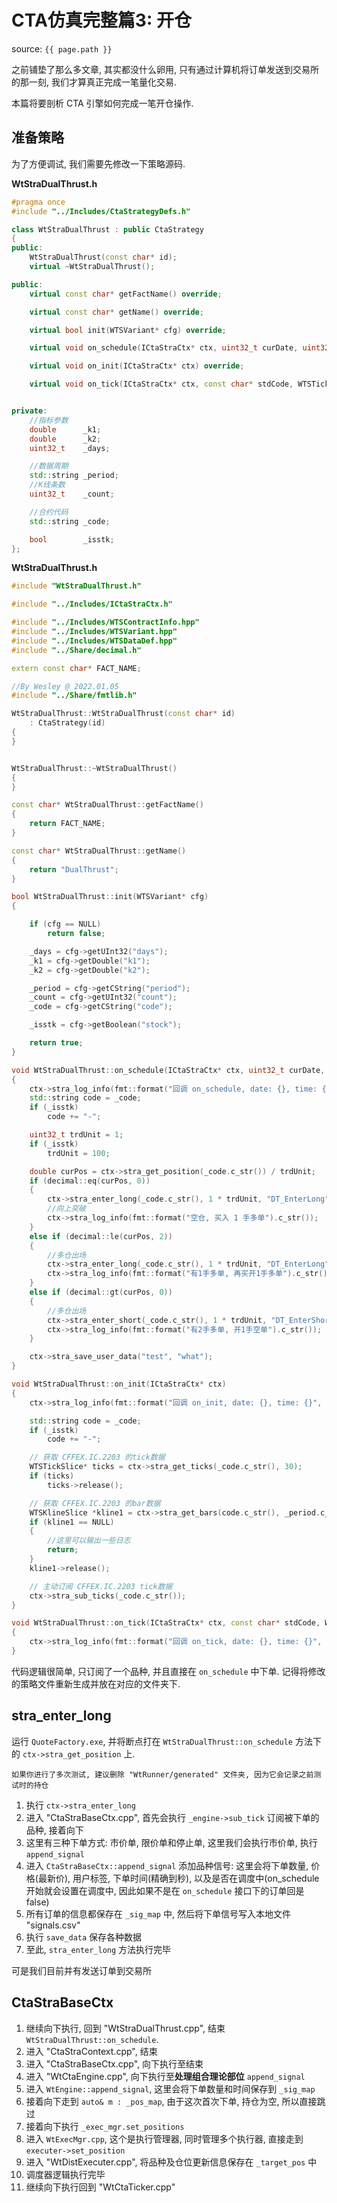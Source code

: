 # CTA仿真完整篇3: 开仓

source: `{{ page.path }}`

之前铺垫了那么多文章, 其实都没什么卵用, 只有通过计算机将订单发送到交易所的那一刻, 我们才算真正完成一笔量化交易.

本篇将要剖析 CTA 引擎如何完成一笔开仓操作.

## 准备策略

为了方便调试, 我们需要先修改一下策略源码.

**WtStraDualThrust.h**

```cpp
#pragma once
#include "../Includes/CtaStrategyDefs.h"

class WtStraDualThrust : public CtaStrategy
{
public:
	WtStraDualThrust(const char* id);
	virtual ~WtStraDualThrust();

public:
	virtual const char* getFactName() override;

	virtual const char* getName() override;

	virtual bool init(WTSVariant* cfg) override;

	virtual void on_schedule(ICtaStraCtx* ctx, uint32_t curDate, uint32_t curTime) override;

	virtual void on_init(ICtaStraCtx* ctx) override;

	virtual void on_tick(ICtaStraCtx* ctx, const char* stdCode, WTSTickData* newTick) override;


private:
	//指标参数
	double		_k1;
	double		_k2;
	uint32_t	_days;

	//数据周期
	std::string _period;
	//K线条数
	uint32_t	_count;

	//合约代码
	std::string _code;

	bool		_isstk;
};
```

**WtStraDualThrust.h**

```cpp
#include "WtStraDualThrust.h"

#include "../Includes/ICtaStraCtx.h"

#include "../Includes/WTSContractInfo.hpp"
#include "../Includes/WTSVariant.hpp"
#include "../Includes/WTSDataDef.hpp"
#include "../Share/decimal.h"

extern const char* FACT_NAME;

//By Wesley @ 2022.01.05
#include "../Share/fmtlib.h"

WtStraDualThrust::WtStraDualThrust(const char* id)
	: CtaStrategy(id)
{
}


WtStraDualThrust::~WtStraDualThrust()
{
}

const char* WtStraDualThrust::getFactName()
{
	return FACT_NAME;
}

const char* WtStraDualThrust::getName()
{
	return "DualThrust";
}

bool WtStraDualThrust::init(WTSVariant* cfg)
{

	if (cfg == NULL)
		return false;

	_days = cfg->getUInt32("days");
	_k1 = cfg->getDouble("k1");
	_k2 = cfg->getDouble("k2");

	_period = cfg->getCString("period");
	_count = cfg->getUInt32("count");
	_code = cfg->getCString("code");

	_isstk = cfg->getBoolean("stock");

	return true;
}

void WtStraDualThrust::on_schedule(ICtaStraCtx* ctx, uint32_t curDate, uint32_t curTime)
{
	ctx->stra_log_info(fmt::format("回调 on_schedule, date: {}, time: {}", ctx->stra_get_date(), ctx->stra_get_time()).c_str());
	std::string code = _code;
	if (_isstk)
		code += "-";

	uint32_t trdUnit = 1;
	if (_isstk)
		trdUnit = 100;

	double curPos = ctx->stra_get_position(_code.c_str()) / trdUnit;
	if (decimal::eq(curPos, 0))
	{
		ctx->stra_enter_long(_code.c_str(), 1 * trdUnit, "DT_EnterLong");
		//向上突破
		ctx->stra_log_info(fmt::format("空仓, 买入 1 手多单").c_str());
	}
	else if (decimal::le(curPos, 2))
	{
		//多仓出场
		ctx->stra_enter_long(_code.c_str(), 1 * trdUnit, "DT_EnterLong");
		ctx->stra_log_info(fmt::format("有1手多单, 再买开1手多单").c_str());
	}
	else if (decimal::gt(curPos, 0))
	{
		//多仓出场
		ctx->stra_enter_short(_code.c_str(), 1 * trdUnit, "DT_EnterShort");
		ctx->stra_log_info(fmt::format("有2手多单, 开1手空单").c_str());
	}

	ctx->stra_save_user_data("test", "what");
}

void WtStraDualThrust::on_init(ICtaStraCtx* ctx)
{
	ctx->stra_log_info(fmt::format("回调 on_init, date: {}, time: {}", ctx->stra_get_date(), ctx->stra_get_time()).c_str());

	std::string code = _code;
	if (_isstk)
		code += "-";

	// 获取 CFFEX.IC.2203 的tick数据
	WTSTickSlice* ticks = ctx->stra_get_ticks(_code.c_str(), 30);
	if (ticks)
		ticks->release();

	// 获取 CFFEX.IC.2203 的bar数据
	WTSKlineSlice *kline1 = ctx->stra_get_bars(code.c_str(), _period.c_str(), _count, true);
	if (kline1 == NULL)
	{
		//这里可以输出一些日志
		return;
	}
	kline1->release();

	// 主动订阅 CFFEX.IC.2203 tick数据
	ctx->stra_sub_ticks(_code.c_str());
}

void WtStraDualThrust::on_tick(ICtaStraCtx* ctx, const char* stdCode, WTSTickData* newTick)
{
	ctx->stra_log_info(fmt::format("回调 on_tick, date: {}, time: {}", ctx->stra_get_date(), ctx->stra_get_time()).c_str());
}
```

代码逻辑很简单, 只订阅了一个品种, 并且直接在 `on_schedule` 中下单. 记得将修改的策略文件重新生成并放在对应的文件夹下.

## stra_enter_long

运行 `QuoteFactory.exe`, 并将断点打在 `WtStraDualThrust::on_schedule` 方法下的 `ctx->stra_get_position` 上.

```tip
如果你进行了多次测试, 建议删除 "WtRunner/generated" 文件夹, 因为它会记录之前测试时的持仓
```

1. 执行 `ctx->stra_enter_long`
2. 进入 "CtaStraBaseCtx.cpp", 首先会执行 `_engine->sub_tick` 订阅被下单的品种, 接着向下
3. 这里有三种下单方式: 市价单, 限价单和停止单, 这里我们会执行市价单, 执行 `append_signal`
4. 进入 `CtaStraBaseCtx::append_signal` 添加品种信号: 这里会将下单数量, 价格(最新价), 用户标签, 下单时间(精确到秒), 以及是否在调度中(on_schedule开始就会设置在调度中, 因此如果不是在 `on_schedule` 接口下的订单回是false)
5. 所有订单的信息都保存在 `_sig_map` 中, 然后将下单信号写入本地文件 "signals.csv"
6. 执行 `save_data` 保存各种数据
7. 至此, `stra_enter_long` 方法执行完毕

可是我们目前并有发送订单到交易所

## CtaStraBaseCtx

1. 继续向下执行, 回到 "WtStraDualThrust.cpp", 结束 `WtStraDualThrust::on_schedule`.
2. 进入 "CtaStraContext.cpp", 结束
3. 进入 "CtaStraBaseCtx.cpp", 向下执行至结束
4. 进入 "WtCtaEngine.cpp", 向下执行至**处理组合理论部位** `append_signal`
5. 进入 `WtEngine::append_signal`, 这里会将下单数量和时间保存到 `_sig_map`
6. 接着向下走到 `auto& m : _pos_map`, 由于这次首次下单, 持仓为空, 所以直接跳过
7. 接着向下执行 `_exec_mgr.set_positions` 
8. 进入 `WtExecMgr.cpp`, 这个是执行管理器, 同时管理多个执行器, 直接走到 `executer->set_position`
9. 进入 "WtDistExecuter.cpp", 将品种及仓位更新信息保存在 `_target_pos` 中
10. 调度器逻辑执行完毕
11. 继续向下执行回到 "WtCtaTicker.cpp"

